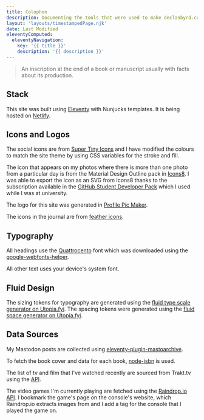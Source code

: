 ```yaml
---
title: Colophon
description: Documenting the tools that were used to make declanbyrd.co.uk.
layout: 'layouts/timestampedPage.njk'
date: Last Modified
eleventyComputed:
  eleventyNavigation:
    key: '{{ title }}'
    description: '{{ description }}'
---
```


<section class="flow">

<blockquote class="[ callout ]">An inscription at the end of a book or manuscript usually with facts about its production.</blockquote>

## Stack

This site was built using [Eleventy](https://www.11ty.dev/) with Nunjucks templates. It is being hosted on [Netlify](https://www.netlify.com/).

## Icons and Logos

The social icons are from [Super Tiny Icons](https://github.com/edent/SuperTinyIcons) and I have modified the colours to match the site theme by using CSS variables for the stroke and fill.

The icon that appears on my photos where there is more than one photo from a particular day is from the Material Design Outline pack in [Icons8](https://icons8.com/icon/set/photo-video/material-outlined). I was able to export the icon as an SVG from Icons8 thanks to the subscription available in the [GitHub Student Developer Pack](https://education.github.com/pack#icons8) which I used while I was at university.

The logo for this site was generated in [Profile Pic Maker](https://pfpmaker.com/).

The icons in the journal are from [feather icons](https://feathericons.com/).

## Typography

All headings use the [Quattrocento](https://fonts.google.com/specimen/Quattrocento) font which was downloaded using the [google-webfonts-helper](https://gwfh.mranftl.com/fonts).

All other text uses your device's system font.

## Fluid Design

The sizing tokens for typography are generated using the [fluid type scale generator on Utopia.fyi](https://utopia.fyi/type/calculator?c=310,18,1.333,1240,24,1.333,5,2,&s=0.75%7C0.5%7C0.25,1.5%7C2%7C3%7C4%7C6,s-l&g=s,l,xl,12). The spacing tokens were generated using the [fluid space generator on Utopia.fyi](https://utopia.fyi/space/calculator?c=310,18,1.333,1240,24,1.333,5,2,&s=0.75|0.5|0.25,1.5|2|3|4|6,&g=s,l,xl,12).

## Data Sources

My Mastodon posts are collected using [eleventy-plugin-mastoarchive](https://www.npmjs.com/package/eleventy-plugin-mastoarchive).

To fetch the book cover and data for each book, [node-isbn](https://www.npmjs.com/package/node-isbn) is used.

The list of tv and film that I've watched recently are sourced from Trakt.tv using the [API](https://trakt.docs.apiary.io).

The video games I'm currently playing are fetched using the [Raindrop.io API](https://developer.raindrop.io/). I bookmark the game's page on the console's website, which Raindrop.io extracts images from and I add a tag for the console that I played the game on.

</section>

